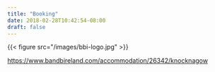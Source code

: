 ```yaml
---
title: "Booking"
date: 2018-02-28T10:42:54-08:00
draft: false
---
```


{{< figure src="/images/bbi-logo.jpg" >}}

https://www.bandbireland.com/accommodation/26342/knocknagow
